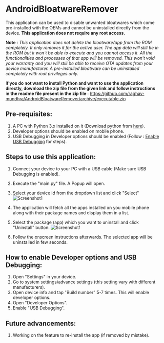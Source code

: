 # AndroidBloatwareRemover

This application can be used to disable unwanted bloatwares which come pre-installed with the OEMs and cannot be uninstalled directly from the device. **This application does not require any root access.**

**Note** : *This application does not delete the bloatware/app from the ROM completely. It only removes it for the active user. The app data will still be in the ROM but it won't be able to execute and you cannot access it. All the functionalities and processes of that app will be removed. This won't void your warranty and you will still be able to receive OTA updates from your device manufacturer. A pre-installed bloatware can be uninstalled completely with root privileges  only.*

**If you do not want to install Python and want to use the application directly, download the zip file from the given link and follow instructions in the readme file present in the zip file** : 
https://github.com/raghav-mundhra/AndroidBloatwareRemover/archive/executable.zip

## Pre-requisites:
1. A PC with Python 3.x installed on it (Download python from [here](https://www.python.org/downloads/)).
2. Developer options should be enabled on mobile phone.
3. USB Debugging in Developer options should be enabled (Follow : [Enable USB Debugging](https://github.com/raghav-mundhra/AndroidBloatwareRemover/blob/main/README.md#how-to-enable-developer-options-and-usb-debugging) for steps).

## Steps to use this application:
1. Connect your device to your PC with a USB cable (Make sure USB Debugging is enabled).
2. Execute the "main.py" file. A Popup will open.
3. Select your device id from the dropdown list and click "Select"
![Screenshot1](https://raw.githubusercontent.com/raghav-mundhra/AndroidBloatwareRemover/main/images/1.png)

4. The application will fetch all the apps installed on you mobile phone along with their package names and display them in a list.
5. Select the package (app) which you want to uninstall and click "Uninstall" button.
![Screenshot1](https://raw.githubusercontent.com/raghav-mundhra/AndroidBloatwareRemover/main/images/2.png)
6. Follow the onscreen instructions afterwards. The selected app will be uninstalled in few seconds.

## How to enable Developer options and USB Debugging:
1. Open "Settings" in your device.
2. Go to system settings/advance settings (this setting vary with different manufacturers).
3. Open device info and tap "Build number" 5-7 times. This will enable developer options.
4. Open "Developer Options".
5. Enable "USB Debugging".

## Future advancements: 
1. Working on the feature to re-install the app (if removed by mistake).

